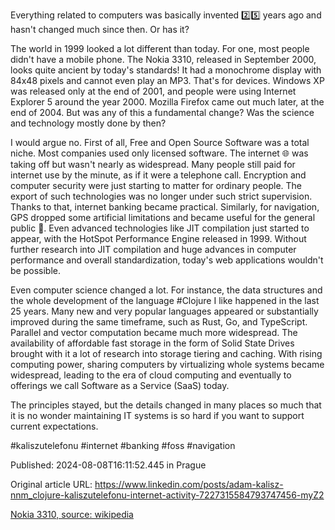 Everything related to computers was basically invented 2️⃣5️⃣ years ago and hasn't changed much since then. Or has it?


The world in 1999 looked a lot different than today. For one, most people didn't have a mobile phone. The Nokia 3310, released in September 2000, looks quite ancient by today's standards! It had a monochrome display with 84x48 pixels and cannot even play an MP3. That's for devices. Windows XP was released only at the end of 2001, and people were using Internet Explorer 5 around the year 2000. Mozilla Firefox came out much later, at the end of 2004. But was any of this a fundamental change? Was the science and technology mostly done by then?


I would argue no. First of all, Free and Open Source Software was a total niche. Most companies used only licensed software. The internet 🌐 was taking off but wasn't nearly as widespread. Many people still paid for internet use by the minute, as if it were a telephone call. Encryption and computer security were just starting to matter for ordinary people. The export of such technologies was no longer under such strict supervision. Thanks to that, internet banking became practical. Similarly, for navigation, GPS dropped some artificial limitations and became useful for the general public 🚗. Even advanced technologies like JIT compilation just started to appear, with the HotSpot Performance Engine released in 1999. Without further research into JIT compilation and huge advances in computer performance and overall standardization, today's web applications wouldn't be possible.


Even computer science changed a lot. For instance, the data structures and the whole development of the language #Clojure I like happened in the last 25 years. Many new and very popular languages appeared or substantially improved during the same timeframe, such as Rust, Go, and TypeScript. Parallel and vector computation became much more widespread. The availability of affordable fast storage in the form of Solid State Drives brought with it a lot of research into storage tiering and caching. With rising computing power, sharing computers by virtualizing whole systems became widespread, leading to the era of cloud computing and eventually to offerings we call Software as a Service (SaaS) today.


The principles stayed, but the details changed in many places so much that it is no wonder maintaining IT systems is so hard if you want to support current expectations.


#kaliszutelefonu #internet #banking #foss #navigation


Published: 2024-08-08T16:11:52.445 in Prague

Original article URL: https://www.linkedin.com/posts/adam-kalisz-nnm_clojure-kaliszutelefonu-internet-activity-7227315584793747456-myZ2

[Nokia 3310, source: wikipedia](./media/Nokia_3310_Blue_R7309170_wiki.png)